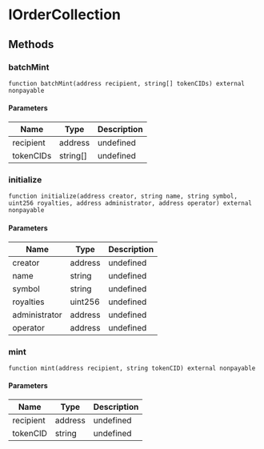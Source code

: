 # IOrderCollection









## Methods

### batchMint

```solidity
function batchMint(address recipient, string[] tokenCIDs) external nonpayable
```





#### Parameters

| Name | Type | Description |
|---|---|---|
| recipient | address | undefined |
| tokenCIDs | string[] | undefined |

### initialize

```solidity
function initialize(address creator, string name, string symbol, uint256 royalties, address administrator, address operator) external nonpayable
```





#### Parameters

| Name | Type | Description |
|---|---|---|
| creator | address | undefined |
| name | string | undefined |
| symbol | string | undefined |
| royalties | uint256 | undefined |
| administrator | address | undefined |
| operator | address | undefined |

### mint

```solidity
function mint(address recipient, string tokenCID) external nonpayable
```





#### Parameters

| Name | Type | Description |
|---|---|---|
| recipient | address | undefined |
| tokenCID | string | undefined |




